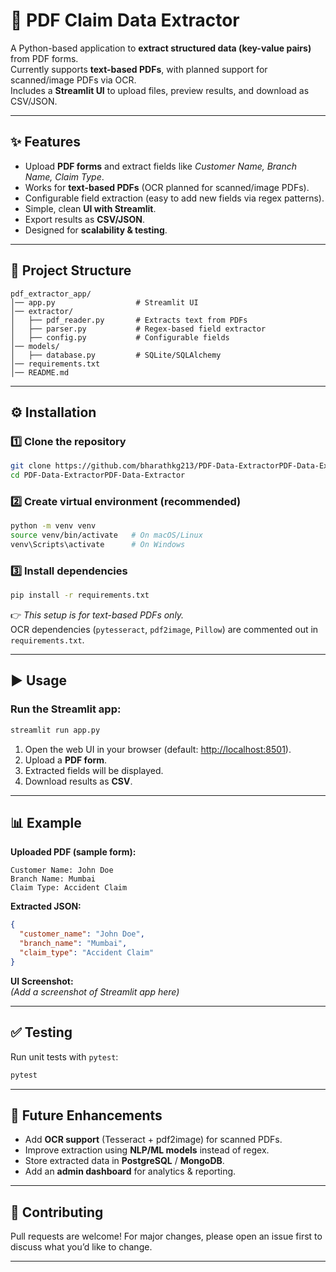 # 📄 PDF Claim Data Extractor

A Python-based application to **extract structured data (key-value pairs)** from PDF forms.  
Currently supports **text-based PDFs**, with planned support for scanned/image PDFs via OCR.  
Includes a **Streamlit UI** to upload files, preview results, and download as CSV/JSON.  

---

## ✨ Features
- Upload **PDF forms** and extract fields like *Customer Name, Branch Name, Claim Type*.
- Works for **text-based PDFs** (OCR planned for scanned/image PDFs).
- Configurable field extraction (easy to add new fields via regex patterns).
- Simple, clean **UI with Streamlit**.
- Export results as **CSV/JSON**.
- Designed for **scalability & testing**.

---

## 📂 Project Structure
```
pdf_extractor_app/
│── app.py                  # Streamlit UI
│── extractor/
│   ├── pdf_reader.py       # Extracts text from PDFs
│   ├── parser.py           # Regex-based field extractor
│   ├── config.py           # Configurable fields
│── models/
│   ├── database.py         # SQLite/SQLAlchemy 
│── requirements.txt
│── README.md
```

---

## ⚙️ Installation

### 1️⃣ Clone the repository
```bash
git clone https://github.com/bharathkg213/PDF-Data-ExtractorPDF-Data-Extractor.git
cd PDF-Data-ExtractorPDF-Data-Extractor
```

### 2️⃣ Create virtual environment (recommended)
```bash
python -m venv venv
source venv/bin/activate   # On macOS/Linux
venv\Scripts\activate      # On Windows
```

### 3️⃣ Install dependencies
```bash
pip install -r requirements.txt
```

👉 *This setup is for text-based PDFs only.*  
OCR dependencies (`pytesseract`, `pdf2image`, `Pillow`) are commented out in `requirements.txt`.  

---

## ▶️ Usage

### Run the Streamlit app:
```bash
streamlit run app.py
```

1. Open the web UI in your browser (default: [http://localhost:8501](http://localhost:8501)).  
2. Upload a **PDF form**.  
3. Extracted fields will be displayed.  
4. Download results as **CSV**.

---

## 📊 Example

**Uploaded PDF (sample form):**
```
Customer Name: John Doe
Branch Name: Mumbai
Claim Type: Accident Claim
```

**Extracted JSON:**
```json
{
  "customer_name": "John Doe",
  "branch_name": "Mumbai",
  "claim_type": "Accident Claim"
}
```

**UI Screenshot:**  
*(Add a screenshot of Streamlit app here)*  

---

## ✅ Testing

Run unit tests with `pytest`:
```bash
pytest
```

---

## 🚀 Future Enhancements
- Add **OCR support** (Tesseract + pdf2image) for scanned PDFs.
- Improve extraction using **NLP/ML models** instead of regex.
- Store extracted data in **PostgreSQL** / **MongoDB**.
- Add an **admin dashboard** for analytics & reporting.

---

## 🤝 Contributing
Pull requests are welcome! For major changes, please open an issue first to discuss what you’d like to change.  

---
